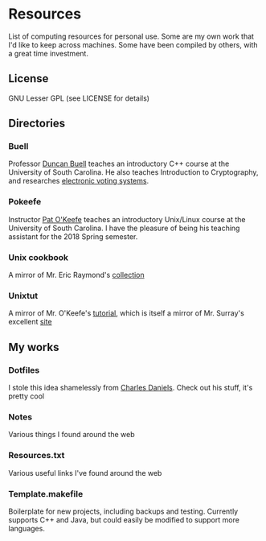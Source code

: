 # Resources

List of computing resources for personal use.
Some are my own work that I'd like to keep across machines.
Some have been compiled by others, with a great time investment.

## License
GNU Lesser GPL (see LICENSE for details)

## Directories
### Buell
Professor [Duncan Buell](https://cse.sc.edu/duncanbuell)
teaches an introductory C++ course at the University of
South Carolina. He also teaches Introduction to Cryptography,
and researches [electronic voting systems](http://www.cse.sc.edu/~buell/Public_Data/evoting.html).

### Pokeefe
Instructor [Pat O'Keefe](https://cse.sc.edu/~pokeefe/unix-linux/)
teaches an introductory Unix/Linux course at the University of
South Carolina. I have the pleasure of being his teaching assistant
for the 2018 Spring semester.

### Unix cookbook
A mirror of Mr. Eric Raymond's [collection](http://www.catb.org/~esr/cookbook/)

### Unixtut
A mirror of Mr. O'Keefe's 
[tutorial](https://cse.sc.edu/~pokeefe/tutorials/unixtut/),
which is itself a mirror of Mr. Surray's excellent 
[site](http://www.ee.surrey.ac.uk/Teaching/Unix/)

## My works

### Dotfiles
I stole this idea shamelessly from
[Charles Daniels](https://github.com/charlesdaniels/dotfiles).
Check out his stuff, it's pretty cool

### Notes
Various things I found around the web

### Resources.txt
Various useful links I've found around the web

### Template.makefile
Boilerplate for new projects, including backups and testing.
Currently supports C++ and Java, but could easily be modified
to support more languages.
